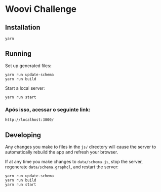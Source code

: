 # Woovi Challenge

## Installation

```
yarn
```

## Running

Set up generated files:

```
yarn run update-schema
yarn run build
```

Start a local server:

```
yarn run start
```

### Após isso, acessar o seguinte link:

```
http://localhost:3000/
```

## Developing

Any changes you make to files in the `js/` directory will cause the server to
automatically rebuild the app and refresh your browser.

If at any time you make changes to `data/schema.js`, stop the server,
regenerate `data/schema.graphql`, and restart the server:

```
yarn run update-schema
yarn run build
yarn run start
```
